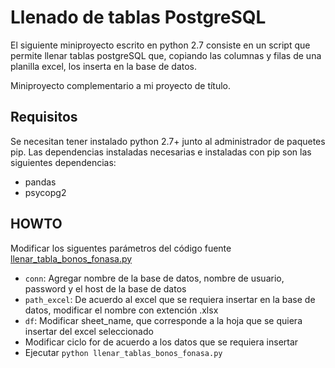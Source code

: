 # Llenado de tablas PostgreSQL
El siguiente miniproyecto escrito en python 2.7 consiste en un script que permite llenar tablas postgreSQL que, copiando las columnas y filas de una planilla excel, los inserta en la base de datos.

Miniproyecto complementario a mi proyecto de título.
## Requisitos
Se necesitan tener instalado python 2.7+ junto al administrador de paquetes pip. Las dependencias instaladas necesarias e instaladas con pip son las siguientes dependencias:
* pandas
* psycopg2

## HOWTO
Modificar los siguentes parámetros del código fuente [llenar_tabla_bonos_fonasa.py](llenar_tabla_bonos_fonasa.py)
* `conn`: Agregar nombre de la base de datos, nombre de usuario, password y el host de la base de datos
* `path_excel`: De acuerdo al excel que se requiera insertar en la base de datos, modificar el nombre con extención .xlsx
* `df`: Modificar sheet_name, que corresponde a la hoja que se quiera insertar del excel seleccionado
* Modificar ciclo for de acuerdo a los datos que se requiera insertar
* Ejecutar `python llenar_tablas_bonos_fonasa.py`